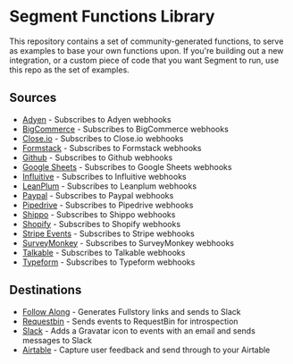 # Segment Functions Library

This repository contains a set of community-generated functions, to serve
as examples to base your own functions upon. If you're building out a new
integration, or a custom piece of code that you want Segment to run, use
this repo as the set of examples.


## Sources

- [Adyen](./sources/adyen) - Subscribes to Adyen webhooks
- [BigCommerce](./sources/bigcommerce) - Subscribes to BigCommerce webhooks
- [Close.io](./sources/close_io) - Subscribes to Close.io webhooks
- [Formstack](./sources/formstack) - Subscribes to Formstack webhooks
- [Github](./sources/github) - Subscribes to Github webhooks
- [Google Sheets](./sources/google-sheets) - Subscribes to Google Sheets webhooks
- [Influitive](./sources/influitive) - Subscribes to Influitive webhooks
- [LeanPlum](./sources/leanplum) - Subscribes to Leanplum webhooks
- [Paypal](./sources/paypal) - Subscribes to Paypal webhooks
- [Pipedrive](./sources/pipedrive) - Subscribes to Pipedrive webhooks
- [Shippo](./sources/shippo) - Subscribes to Shippo webhooks
- [Shopify](./sources/shopify) - Subscribes to Shopify webhooks
- [Stripe Events](./sources/stripe-events) - Subscribes to Stripe webhooks
- [SurveyMonkey](./sources/survey-monkey) - Subscribes to SurveyMonkey webhooks
- [Talkable](./sources/talkable) - Subscribes to Talkable webhooks
- [Typeform](./sources/typeform) - Subscribes to Typeform webhooks


## Destinations

- [Follow Along](./destinations/follow-along) - Generates Fullstory links and sends to Slack
- [Requestbin](./destinations/requestbin) - Sends events to RequestBin for introspection
- [Slack](./destinations/slack) - Adds a Gravatar icon to events with an email and sends messages to Slack
- [Airtable](./destinations/airtable) - Capture user feedback and send through to your Airtable
